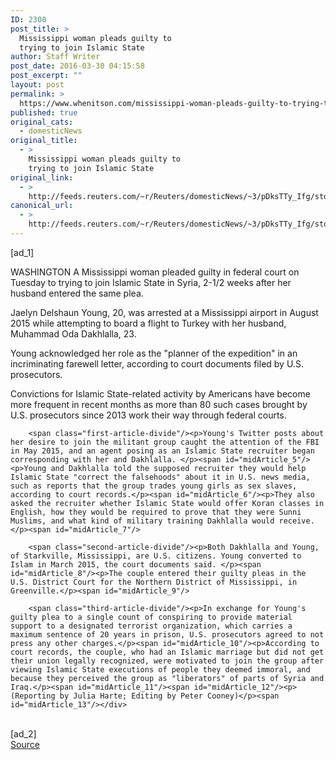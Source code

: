 ```yaml
---
ID: 2300
post_title: >
  Mississippi woman pleads guilty to
  trying to join Islamic State
author: Staff Writer
post_date: 2016-03-30 04:15:58
post_excerpt: ""
layout: post
permalink: >
  https://www.whenitson.com/mississippi-woman-pleads-guilty-to-trying-to-join-islamic-state/
published: true
original_cats:
  - domesticNews
original_title:
  - >
    Mississippi woman pleads guilty to
    trying to join Islamic State
original_link:
  - >
    http://feeds.reuters.com/~r/Reuters/domesticNews/~3/pDksTTy_Ifg/story01.htm
canonical_url:
  - >
    http://feeds.reuters.com/~r/Reuters/domesticNews/~3/pDksTTy_Ifg/story01.htm
---
```

 [ad_1]
<br><div id="articleText">
<span id="midArticle_start"/>

<span id="midArticle_0"/><span class="focusParagraph" readability="4"><p><span class="articleLocation">WASHINGTON</span> A Mississippi woman pleaded guilty in federal court on Tuesday to trying to join Islamic State in Syria, 2-1/2 weeks after her husband entered the same plea. </p></span><span id="midArticle_1"/><p>Jaelyn Delshaun Young, 20, was arrested at a Mississippi airport in August 2015 while attempting to board a flight to Turkey with her husband, Muhammad Oda Dakhlalla, 23.</p><span id="midArticle_2"/><p>Young acknowledged her role as the "planner of the expedition" in an incriminating farewell letter, according to court documents filed by U.S. prosecutors.</p><span id="midArticle_3"/><p>Convictions for Islamic State-related activity by Americans have become more frequent in recent months as more than 80 such cases brought by U.S. prosecutors since 2013 work their way through federal courts.</p><span id="midArticle_4"/>
        
        <span class="first-article-divide"/><p>Young's Twitter posts about her desire to join the militant group caught the attention of the FBI in May 2015, and an agent posing as an Islamic State recruiter began corresponding with her and Dakhlalla. </p><span id="midArticle_5"/><p>Young and Dakhlalla told the supposed recruiter they would help Islamic State "correct the falsehoods" about it in U.S. news media, such as reports that the group trades young girls as sex slaves, according to court records.</p><span id="midArticle_6"/><p>They also asked the recruiter whether Islamic State would offer Koran classes in English, how they would be required to prove that they were Sunni Muslims, and what kind of military training Dakhlalla would receive.</p><span id="midArticle_7"/>
        
        <span class="second-article-divide"/><p>Both Dakhlalla and Young, of Starkville, Mississippi, are U.S. citizens. Young converted to Islam in March 2015, the court documents said. </p><span id="midArticle_8"/><p>The couple entered their guilty pleas in the U.S. District Court for the Northern District of Mississippi, in Greenville.</p><span id="midArticle_9"/>
        
        <span class="third-article-divide"/><p>In exchange for Young's guilty plea to a single count of conspiring to provide material support to a designated terrorist organization, which carries a maximum sentence of 20 years in prison, U.S. prosecutors agreed to not press any other charges.</p><span id="midArticle_10"/><p>According to court records, the couple, who had an Islamic marriage but did not get their union legally recognized, were motivated to join the group after viewing Islamic State executions of people they deemed immoral, and because they perceived the group as "liberators" of parts of Syria and Iraq.</p><span id="midArticle_11"/><span id="midArticle_12"/><p> (Reporting by Julia Harte; Editing by Peter Cooney)</p><span id="midArticle_13"/></div>
<br>[ad_2]
<br><a href="http://feeds.reuters.com/~r/Reuters/domesticNews/~3/pDksTTy_Ifg/story01.htm">Source </a>